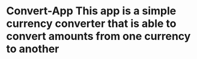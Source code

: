 # Convert-App This app is a simple currency converter that is able to convert amounts from one currency to another 
